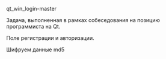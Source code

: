 qt_win_login-master

Задача, выполненная в рамках собеседования на позицию программиста на Qt.

Поле регистрации и авторизации. 

Шифруем данные md5
